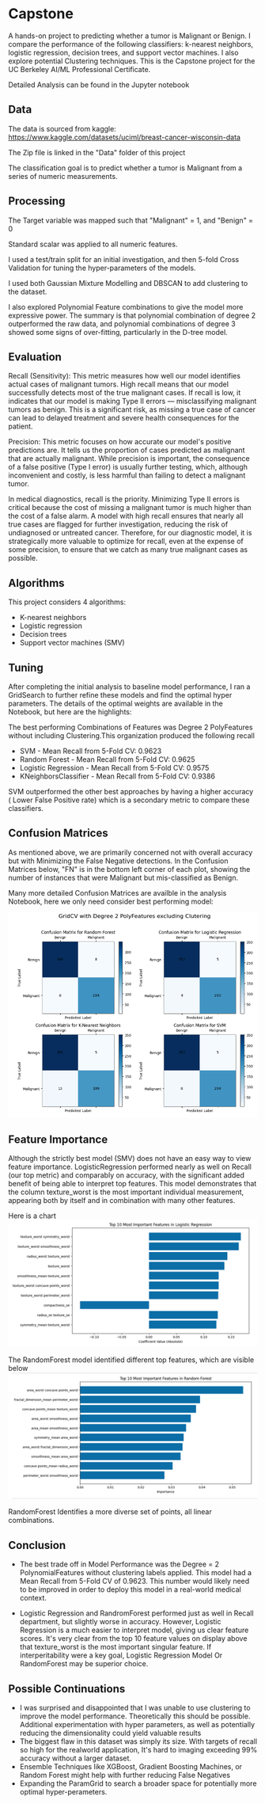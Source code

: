 # Capstone
A hands-on project to predicting whether a tumor is Malignant or Benign. I compare the performance of the following classifiers: k-nearest neighbors, logistic regression, decision trees, and support vector machines. I also explore potential Clustering techniques. This is the Capstone project for the UC Berkeley AI/ML Professional Certificate.

Detailed Analysis can be found in the Jupyter notebook

## Data
The data is sourced from  kaggle: https://www.kaggle.com/datasets/uciml/breast-cancer-wisconsin-data

The Zip file is linked in the "Data" folder of this project

The classification goal is to predict whether a tumor is Malignant from a series of numeric measurements.

## Processing
The Target variable was mapped such that "Malignant" = 1, and "Benign" = 0

Standard scalar was applied to all numeric features. 

I used a test/train split for an initial investigation, and then 5-fold Cross Validation for tuning the hyper-parameters of the models. 

I used both Gaussian Mixture Modelling and DBSCAN to add clustering to the dataset.

I also explored Polynomial Feature combinations to give the model more expressive power. The summary is that polynomial combination of degree 2 outperformed the raw data, and polynomial combinations of degree 3 showed some signs of over-fitting, particularly in the D-tree model. 


## Evaluation

Recall (Sensitivity): This metric measures how well our model identifies actual cases of malignant tumors. High recall means that our model successfully detects most of the true malignant cases. If recall is low, it indicates that our model is making Type II errors — misclassifying malignant tumors as benign. This is a significant risk, as missing a true case of cancer can lead to delayed treatment and severe health consequences for the patient.

Precision: This metric focuses on how accurate our model's positive predictions are. It tells us the proportion of cases predicted as malignant that are actually malignant. While precision is important, the consequence of a false positive (Type I error) is usually further testing, which, although inconvenient and costly, is less harmful than failing to detect a malignant tumor.

In medical diagnostics, recall is the priority. Minimizing Type II errors is critical because the cost of missing a malignant tumor is much higher than the cost of a false alarm. A model with high recall ensures that nearly all true cases are flagged for further investigation, reducing the risk of undiagnosed or untreated cancer. Therefore, for our diagnostic model, it is strategically more valuable to optimize for recall, even at the expense of some precision, to ensure that we catch as many true malignant cases as possible.

## Algorithms
This project considers 4 algorithms:
- K-nearest neighbors
- Logistic regression
- Decision trees
- Support vector machines (SMV)

## Tuning

After completing the initial analysis to baseline model performance, I ran a GridSearch to further refine these models and find the optimal hyper parameters. The details of the optimal weights are available in the Notebook, but here are the highlights: 

The best performing Combinations of Features was Degree 2 PolyFeatures without including Clustering.This organization produced the following recall

- SVM - Mean Recall from 5-Fold CV: 0.9623
- Random Forest - Mean Recall from 5-Fold CV: 0.9625
- Logistic Regression - Mean Recall from 5-Fold CV: 0.9575
- KNeighborsClassifier - Mean Recall from 5-Fold CV: 0.9386

SVM outperformed the other best approaches by having a higher accuracy ( Lower False Positive rate) which is a secondary metric to compare these classifiers.

## Confusion Matrices

As mentioned above, we are primarily concerned not with overall accuracy but with Minimizing the False Negative detections. In the Confusion Matrices below, "FN" is in the bottom left corner of each plot, showing the number of instances that were Malignant but mis-classified as Benign.

Many more detailed Confusion Matrices are availble in the analysis Notebook, here we only need consider best performing model: 

![Confusion Matrix](Images/Confusion_matrices.png)

## Feature Importance
Although the strictly best model (SMV) does not have an easy way to view feature importance. LogisticRegression performed nearly as well on Recall (our top metric) and comparably on accuracy, with the significant added benefit of being able to interpret top features. This model demonstrates that the column texture_worst is the most important individual measurement, appearing both by itself and in combination with many other features. 

Here is a chart
![Feature Importance](Images/LogReg_feature_importance.png)

The RandomForest model identified different top features, which are visible below
![Feature Importance](Images/Dtree_Features.png)

RandomForest Identifies a more diverse set of points, all linear combinations. 

## Conclusion
- The best trade off in Model Performance was the Degree = 2 PolynomialFeatures without clustering labels applied. This model had a Mean Recall from 5-Fold CV of 0.9623. This number would likely need to be improved in order to deploy this model in a real-world medical context.
  
- Logistic Regression and RandromForest performed just as well in Recall department, but slightly worse in accuracy. However, Logistic Regression is a much easier to interpret model, giving us clear feature scores. It's very clear from the top 10 feature values on display above that texture_worst is the most important singular feature. If interperitability were a key goal, Logistic Regression Model Or RandomForest may be superior choice.
  

## Possible Continuations
- I was surprised and disappointed that I was unable to use clustering to improve the model performance. Theoretically this should be possible. Additional experimentation with hyper parameters, as well as potentially reducing the dimensionality could yield valuable results 
- The biggest flaw in this dataset was simply its size. With targets of recall so high for the realworld application, It's hard to imaging exceeding 99% accuracy without a larger dataset.
- Ensemble Techniques like XGBoost, Gradient Boosting Machines, or Random Forest might help with further reducing False Negatives
- Expanding the ParamGrid to search a broader space for potentially more optimal hyper-perameters. 

